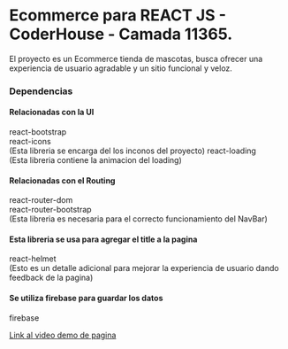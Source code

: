 # Ecommerce para REACT JS - CoderHouse - Camada 11365.

El proyecto es un Ecommerce tienda de mascotas, busca ofrecer una experiencia de usuario agradable y un sitio funcional y veloz.


### Dependencias

#### Relacionadas con la UI
react-bootstrap<br>
react-icons<br> (Esta libreria se encarga del los inconos del proyecto)
react-loading<br> (Esta libreria contiene la animacion del loading)

#### Relacionadas con el Routing
react-router-dom<br>
react-router-bootstrap<br> (Esta libreria es necesaria para el correcto funcionamiento del NavBar)

#### Esta libreria se usa para agregar el title a la pagina
react-helmet<br> (Esto es un detalle adicional para mejorar la experiencia de usuario dando feedback de la pagina)

#### Se utiliza firebase para guardar los datos 
firebase<br>



[Link al video demo de pagina](https://www.loom.com/share/db481e92de6740f99e015d1d003972e6)